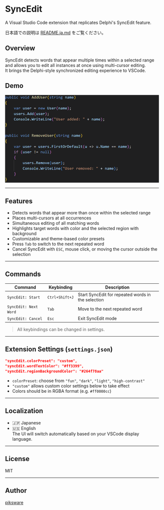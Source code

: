 # SyncEdit

A Visual Studio Code extension that replicates Delphi's SyncEdit feature.

日本語での説明は [README.ja.md](./README.ja.md) をご覧ください。

## Overview

SyncEdit detects words that appear multiple times within a selected range and allows you to edit all instances at once using multi-cursor editing.  
It brings the Delphi-style synchronized editing experience to VSCode.

## Demo

![SyncEdit demo](https://github.com/freeonterminate/SyncEditVS/blob/main/syncedit.gif?raw=true)

---

## Features

- Detects words that appear more than once within the selected range
- Places multi-cursors at all occurrences
- Simultaneous editing of all matching words
- Highlights target words with color and the selected region with background
- Customizable and theme-based color presets
- Press `Tab` to switch to the next repeated word
- Cancel SyncEdit with `ESC`, mouse click, or moving the cursor outside the selection

---

## Commands

| Command | Keybinding | Description |
|---------|------------|-------------|
| `SyncEdit: Start` | `Ctrl+Shift+J` | Start SyncEdit for repeated words in the selection |
| `SyncEdit: Next Word` | `Tab` | Move to the next repeated word |
| `SyncEdit: Cancel` | `Esc` | Exit SyncEdit mode |

> All keybindings can be changed in settings.

---

## Extension Settings (`settings.json`)

```json
"syncEdit.colorPreset": "custom",
"syncEdit.wordTextColor": "#ff3399",
"syncEdit.regionBackgroundColor": "#264f78aa"
```

- `colorPreset`: choose from `"fun"`, `"dark"`, `"light"`, `"high-contrast"`
- `"custom"` allows custom color settings below to take effect
- Colors should be in RGBA format (e.g. `#ff0000cc`)

---

## Localization

- 🇯🇵 Japanese
- 🇺🇸 English  
The UI will switch automatically based on your VSCode display language.

---

## License

MIT

---

## Author

[piksware](https://piksware.com/)
